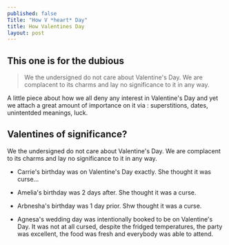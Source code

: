 ```yaml
---
published: false
Title: "How V *heart* Day"
title: How Valentines Day
layout: post
---
```





## This one is for the dubious


> We the undersigned do not care about Valentine's Day. We are complacent to its charms and lay no significance to it in any way.


A little piece about how we all deny any interest in Valentine's Day and yet we attach a great amount of importance on it via :  superstitions, dates, unintentded meanings, luck.

## Valentines of significance?

We the undersigned do not care about Valentine's Day. We are complacent to its charms and lay no significance to it in any way.

- Carrie's birthday was on Valentine's Day exactly.  She thought it was curse...

- Amelia's birthday was 2 days after.  She thought it was a curse.

- Arbnesha's birthday was 1 day prior. Shw thought it was a curse.

- Agnesa's wedding day was intentionally booked to be on Valentine's Day.  It was not at all cursed, despite the fridged temperatures, the party was excellent, the food was fresh and everybody was able to attend.

